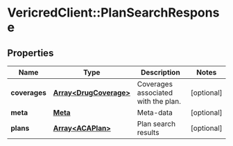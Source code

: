 # VericredClient::PlanSearchResponse

## Properties
Name | Type | Description | Notes
------------ | ------------- | ------------- | -------------
**coverages** | [**Array&lt;DrugCoverage&gt;**](DrugCoverage.md) | Coverages associated with the plan. | [optional] 
**meta** | [**Meta**](Meta.md) | Meta-data | [optional] 
**plans** | [**Array&lt;ACAPlan&gt;**](ACAPlan.md) | Plan search results | [optional] 



